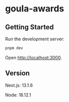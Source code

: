 # goula-awards

## Getting Started

Run the development server:

```bash
pnpm dev
```

Open [http://localhost:3000](http://localhost:3000).

## Version

Next.js: 13.1.6

Node: 18.12.1

